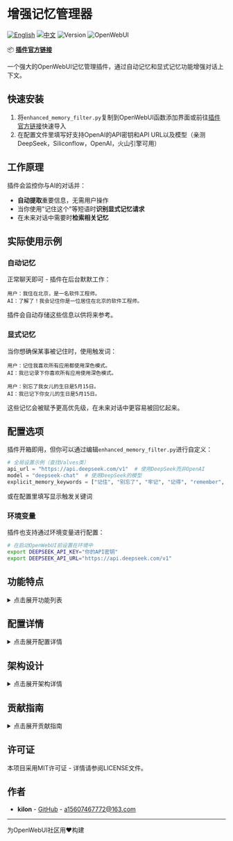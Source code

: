 # 增强记忆管理器

[![English](https://img.shields.io/badge/Language-English-blue)](README.md) [![中文](https://img.shields.io/badge/语言-中文-red)](README_CN.md) ![Version](https://img.shields.io/badge/version-2.0.0-blue) ![OpenWebUI](https://img.shields.io/badge/OpenWebUI-%3E%3D0.5.0-green)

📦 **[插件官方链接](https://openwebui.com/f/kilon/enhanced_auto_memory_manager)**

一个强大的OpenWebUI记忆管理插件，通过自动记忆和显式记忆功能增强对话上下文。

## 快速安装

1. 将`enhanced_memory_filter.py`复制到OpenWebUI函数添加界面或前往[插件官方链接](https://openwebui.com/f/kilon/enhanced_auto_memory_manager)快速导入
2. 在配置文件里填写好支持OpenAI的API密钥和API URL以及模型（亲测DeepSeek，Siliconflow，OpenAI，火山引擎可用）

## 工作原理

插件会监控你与AI的对话并：
- **自动提取**重要信息，无需用户操作
- 当你使用"记住这个"等短语时**识别显式记忆请求**
- 在未来对话中需要时**检索相关记忆**

## 实际使用示例

### 自动记忆
正常聊天即可 - 插件在后台默默工作：

```
用户：我住在北京，是一名软件工程师。
AI：了解了！我会记住你是一位居住在北京的软件工程师。
```

插件会自动存储这些信息以供将来参考。

### 显式记忆
当你想确保某事被记住时，使用触发词：

```
用户：记住我喜欢所有应用都使用深色模式。
AI：我已记录下你喜欢所有应用使用深色模式。

用户：别忘了我女儿的生日是5月15日。
AI：我已记下你女儿的生日是5月15日。
```

这些记忆会被赋予更高优先级，在未来对话中更容易被回忆起来。

## 配置选项

插件开箱即用，但你可以通过编辑`enhanced_memory_filter.py`进行自定义：

```python
# 全局设置示例（查找Valves类）
api_url = "https://api.deepseek.com/v1"  # 使用DeepSeek而非OpenAI
model = "deepseek-chat"  # 使用DeepSeek的模型
explicit_memory_keywords = ["记住", "别忘了", "牢记", "记得", "remember", "don't forget", "note that"]
```
或在配置里填写显示触发关键词

### 环境变量

插件也支持通过环境变量进行配置：
```bash
# 在启动OpenWebUI前设置在环境中
export DEEPSEEK_API_KEY="你的API密钥"
export DEEPSEEK_API_URL="https://api.deepseek.com/v1" 
```

## 功能特点

<details>
<summary>点击展开功能列表</summary>

- **自动记忆提取**：智能从对话中提取并存储重要信息
- **显式记忆识别**：通过关键词如"记住"、"别忘了"等识别显式记忆请求
- **优先级记忆存储**：基于重要性为记忆分配不同优先级
- **用户级配置**：允许按用户自定义记忆功能
- **上下文感知处理**：理解时间引用和上下文信息
- **高级记忆检索**：在对话中高效检索相关记忆
- **清晰架构设计**：基于Clean Architecture和领域驱动设计原则构建
</details>

## 配置详情

<details>
<summary>点击展开配置详情</summary>

### 全局设置
- `api_url`: OpenAI/DeepSeek API URL
- `api_key`: API密钥
- `model`: 用于记忆处理的模型
- `related_memories_n`: 检索相关记忆的数量
- `enabled`: 启用/禁用记忆过滤器
- `explicit_memory_keywords`: 触发显式记忆处理的关键词
- `explicit_memory_priority`: 显式记忆请求的优先级
- `show_memory_confirmation`: 是否显示记忆确认信息

### 用户设置
- `show_status`: 显示记忆处理状态
- `enable_auto_memory`: 启用自动记忆功能
- `enable_explicit_memory`: 启用显式记忆功能
</details>

## 架构设计

<details>
<summary>点击展开架构详情</summary>

此插件遵循Clean Architecture和领域驱动设计原则设计：

- **核心领域逻辑**：记忆操作和过滤逻辑与外部关注点隔离
- **应用层**：领域对象的协调和事务管理
- **基础设施层**：领域接口和外部服务的实现
- **接口层**：API接口和事件处理
</details>

## 贡献指南

<details>
<summary>点击展开贡献指南</summary>

欢迎贡献！请随时提交Pull Request。

1. Fork仓库
2. 创建您的特性分支 (`git checkout -b feature/amazing-feature`)
3. 提交您的更改 (`git commit -m 'Add some amazing feature'`)
4. 推送到分支 (`git push origin feature/amazing-feature`)
5. 打开Pull Request
</details>

## 许可证

本项目采用MIT许可证 - 详情请参阅LICENSE文件。

## 作者

- **kilon** - [GitHub](https://github.com/kilolonion) - a15607467772@163.com

---

为OpenWebUI社区用❤️构建 